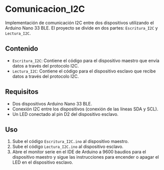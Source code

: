 # Comunicacion_I2C

Implementación de comunicación I2C entre dos dispositivos utilizando el Arduino Nano 33 BLE. El proyecto se divide en dos partes: `Escritura_I2C` y `Lectura_I2C`.

## Contenido

- `Escritura_I2C`: Contiene el código para el dispositivo maestro que envía datos a través del protocolo I2C.
- `Lectura_I2C`: Contiene el código para el dispositivo esclavo que recibe datos a través del protocolo I2C.

## Requisitos

- Dos dispositivos Arduino Nano 33 BLE.
- Conexión I2C entre los dispositivos (conexión de las líneas SDA y SCL).
- Un LED conectado al pin D2 del dispositivo esclavo.

## Uso

1. Sube el código `Escritura_I2C.ino` al dispositivo maestro.
2. Sube el código `Lectura_I2C.ino` al dispositivo esclavo.
3. Abre el monitor serie en el IDE de Arduino a 9600 baudios para el dispositivo maestro y sigue las instrucciones para encender o apagar el LED en el dispositivo esclavo.

